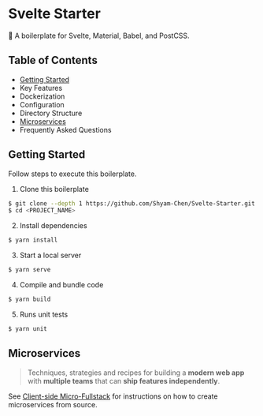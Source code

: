 # Svelte Starter

:icecream: A boilerplate for Svelte, Material, Babel, and PostCSS.

## Table of Contents

- [Getting Started](#getting-started)
- Key Features
- Dockerization
- Configuration
- Directory Structure
- [Microservices](#microservices)
- Frequently Asked Questions

## Getting Started

Follow steps to execute this boilerplate.

1. Clone this boilerplate

```bash
$ git clone --depth 1 https://github.com/Shyam-Chen/Svelte-Starter.git <PROJECT_NAME>
$ cd <PROJECT_NAME>
```

2. Install dependencies

```bash
$ yarn install
```

3. Start a local server

```bash
$ yarn serve
```

4. Compile and bundle code

```bash
$ yarn build
```

5. Runs unit tests

```bash
$ yarn unit
```

## Microservices

> Techniques, strategies and recipes for building a **modern web app** with **multiple teams** that can **ship features independently**.

See [Client-side Micro-Fullstack](https://github.com/Shyam-Chen/Micro-Fullstack/tree/master/client) for instructions on how to create microservices from source.
